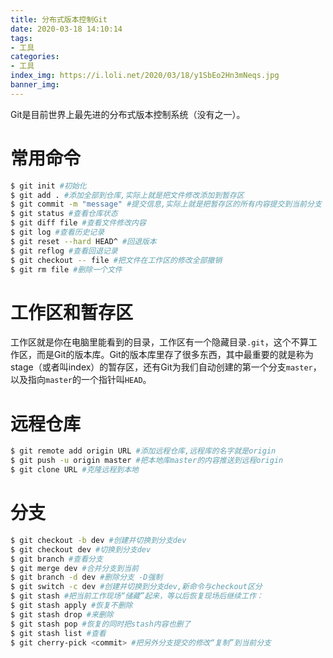 ```yaml
---
title: 分布式版本控制Git
date: 2020-03-18 14:10:14
tags:
- 工具
categories:
- 工具
index_img: https://i.loli.net/2020/03/18/y1SbEo2Hn3mNeqs.jpg
banner_img:
---
```


Git是目前世界上最先进的分布式版本控制系统（没有之一）。

# 常用命令

```bash
$ git init #初始化
$ git add . #添加全部到仓库,实际上就是把文件修改添加到暂存区
$ git commit -m "message" #提交信息,实际上就是把暂存区的所有内容提交到当前分支
$ git status #查看仓库状态
$ git diff file #查看文件修改内容
$ git log #查看历史记录
$ git reset --hard HEAD^ #回退版本
$ git reflog #查看回退记录
$ git checkout -- file #把文件在工作区的修改全部撤销
$ git rm file #删除一个文件
```

# 工作区和暂存区

工作区就是你在电脑里能看到的目录，工作区有一个隐藏目录`.git`，这个不算工作区，而是Git的版本库。Git的版本库里存了很多东西，其中最重要的就是称为stage（或者叫index）的暂存区，还有Git为我们自动创建的第一个分支`master`，以及指向`master`的一个指针叫`HEAD`。

# 远程仓库

```bash
$ git remote add origin URL #添加远程仓库,远程库的名字就是origin
$ git push -u origin master #把本地库master的内容推送到远程origin
$ git clone URL #克隆远程到本地
```

# 分支

```bash
$ git checkout -b dev #创建并切换到分支dev
$ git checkout dev #切换到分支dev
$ git branch #查看分支
$ git merge dev #合并分支到当前
$ git branch -d dev #删除分支 -D强制
$ git switch -c dev #创建并切换到分支dev,新命令与checkout区分
$ git stash #把当前工作现场“储藏”起来，等以后恢复现场后继续工作：
$ git stash apply #恢复不删除
$ git stash drop #来删除
$ git stash pop #恢复的同时把stash内容也删了
$ git stash list #查看
$ git cherry-pick <commit> #把另外分支提交的修改“复制”到当前分支
```

